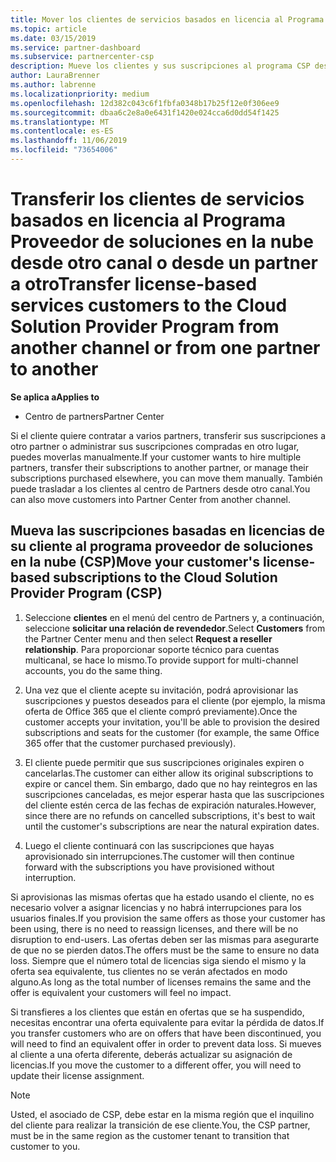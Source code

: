 ```yaml
---
title: Mover los clientes de servicios basados en licencia al Programa Proveedor de soluciones en la nube en el Centro de partners | Centro de partners
ms.topic: article
ms.date: 03/15/2019
ms.service: partner-dashboard
ms.subservice: partnercenter-csp
description: Mueve los clientes y sus suscripciones al programa CSP desde otro canal o desde otro partner.
author: LauraBrenner
ms.author: labrenne
ms.localizationpriority: medium
ms.openlocfilehash: 12d382c043c6f1fbfa0348b17b25f12e0f306ee9
ms.sourcegitcommit: dbaa6c2e8a0e6431f1420e024cca6d0dd54f1425
ms.translationtype: MT
ms.contentlocale: es-ES
ms.lasthandoff: 11/06/2019
ms.locfileid: "73654006"
---
```

# <a name="transfer-license-based-services-customers-to-the-cloud-solution-provider-program-from-another-channel-or-from-one-partner-to-another"></a><span data-ttu-id="78c1d-103">Transferir los clientes de servicios basados en licencia al Programa Proveedor de soluciones en la nube desde otro canal o desde un partner a otro</span><span class="sxs-lookup"><span data-stu-id="78c1d-103">Transfer license-based services customers to the Cloud Solution Provider Program from another channel or from one partner to another</span></span>

<span data-ttu-id="78c1d-104">**Se aplica a**</span><span class="sxs-lookup"><span data-stu-id="78c1d-104">**Applies to**</span></span>

-  <span data-ttu-id="78c1d-105">Centro de partners</span><span class="sxs-lookup"><span data-stu-id="78c1d-105">Partner Center</span></span>

<span data-ttu-id="78c1d-106">Si el cliente quiere contratar a varios partners, transferir sus suscripciones a otro partner o administrar sus suscripciones compradas en otro lugar, puedes moverlas manualmente.</span><span class="sxs-lookup"><span data-stu-id="78c1d-106">If your customer wants to hire multiple partners, transfer their subscriptions to another partner, or manage their subscriptions purchased elsewhere, you can move them manually.</span></span> <span data-ttu-id="78c1d-107">También puede trasladar a los clientes al centro de Partners desde otro canal.</span><span class="sxs-lookup"><span data-stu-id="78c1d-107">You can also move customers into Partner Center from another channel.</span></span>

## <a name="move-your-customers-license-based-subscriptions-to-the-cloud-solution-provider-program-csp"></a><span data-ttu-id="78c1d-108">Mueva las suscripciones basadas en licencias de su cliente al programa proveedor de soluciones en la nube (CSP)</span><span class="sxs-lookup"><span data-stu-id="78c1d-108">Move your customer's license-based subscriptions to the Cloud Solution Provider Program (CSP)</span></span>

1. <span data-ttu-id="78c1d-109">Seleccione **clientes** en el menú del centro de Partners y, a continuación, seleccione **solicitar una relación de revendedor**.</span><span class="sxs-lookup"><span data-stu-id="78c1d-109">Select **Customers** from the Partner Center menu and then select **Request a reseller relationship**.</span></span> <span data-ttu-id="78c1d-110">Para proporcionar soporte técnico para cuentas multicanal, se hace lo mismo.</span><span class="sxs-lookup"><span data-stu-id="78c1d-110">To provide support for multi-channel accounts, you do the same thing.</span></span>

2.  <span data-ttu-id="78c1d-111">Una vez que el cliente acepte su invitación, podrá aprovisionar las suscripciones y puestos deseados para el cliente (por ejemplo, la misma oferta de Office 365 que el cliente compró previamente).</span><span class="sxs-lookup"><span data-stu-id="78c1d-111">Once the customer accepts your invitation, you'll be able to provision the desired subscriptions and seats for the customer (for example, the same Office 365 offer that the customer purchased previously).</span></span>

3. <span data-ttu-id="78c1d-112">El cliente puede permitir que sus suscripciones originales expiren o cancelarlas.</span><span class="sxs-lookup"><span data-stu-id="78c1d-112">The customer can either allow its original subscriptions to expire or cancel them.</span></span> <span data-ttu-id="78c1d-113">Sin embargo, dado que no hay reintegros en las suscripciones canceladas, es mejor esperar hasta que las suscripciones del cliente estén cerca de las fechas de expiración naturales.</span><span class="sxs-lookup"><span data-stu-id="78c1d-113">However, since there are no refunds on cancelled subscriptions, it's best to wait until the customer's subscriptions are near the natural expiration dates.</span></span>

4. <span data-ttu-id="78c1d-114">Luego el cliente continuará con las suscripciones que hayas aprovisionado sin interrupciones.</span><span class="sxs-lookup"><span data-stu-id="78c1d-114">The customer will then continue forward with the subscriptions you have provisioned without interruption.</span></span>


<span data-ttu-id="78c1d-115">Si aprovisionas las mismas ofertas que ha estado usando el cliente, no es necesario volver a asignar licencias y no habrá interrupciones para los usuarios finales.</span><span class="sxs-lookup"><span data-stu-id="78c1d-115">If you provision the same offers as those your customer has been using, there is no need to reassign licenses, and there will be no disruption to end-users.</span></span> <span data-ttu-id="78c1d-116">Las ofertas deben ser las mismas para asegurarte de que no se pierden datos.</span><span class="sxs-lookup"><span data-stu-id="78c1d-116">The offers must be the same to ensure no data loss.</span></span> <span data-ttu-id="78c1d-117">Siempre que el número total de licencias siga siendo el mismo y la oferta sea equivalente, tus clientes no se verán afectados en modo alguno.</span><span class="sxs-lookup"><span data-stu-id="78c1d-117">As long as the total number of licenses remains the same and the offer is equivalent your customers will feel no impact.</span></span>

<span data-ttu-id="78c1d-118">Si transfieres a los clientes que están en ofertas que se ha suspendido, necesitas encontrar una oferta equivalente para evitar la pérdida de datos.</span><span class="sxs-lookup"><span data-stu-id="78c1d-118">If you transfer customers who are on offers that have been discontinued, you will need to find an equivalent offer in order to prevent data loss.</span></span> <span data-ttu-id="78c1d-119">Si mueves al cliente a una oferta diferente, deberás actualizar su asignación de licencias.</span><span class="sxs-lookup"><span data-stu-id="78c1d-119">If you move the customer to a different offer, you will need to update their license assignment.</span></span>

>[!NOTE]
><span data-ttu-id="78c1d-120">Usted, el asociado de CSP, debe estar en la misma región que el inquilino del cliente para realizar la transición de ese cliente.</span><span class="sxs-lookup"><span data-stu-id="78c1d-120">You, the CSP partner, must be in the same region as the customer tenant to transition that customer to you.</span></span> 



